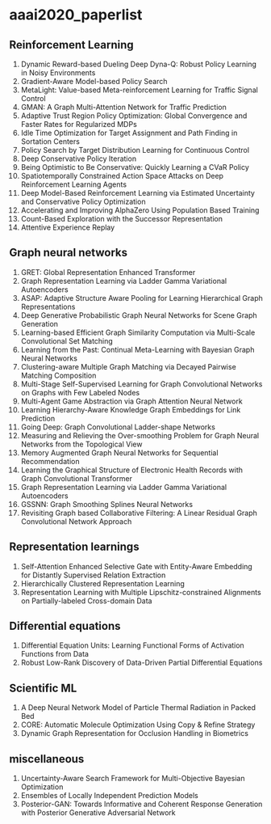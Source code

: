 # aaai2020_paperlist

## Reinforcement Learning
1. Dynamic Reward-based Dueling Deep Dyna-Q: Robust Policy Learning in Noisy Environments
2. Gradient-Aware Model-based Policy Search
3. MetaLight: Value-based Meta-reinforcement Learning for Traffic Signal Control
4. GMAN: A Graph Multi-Attention Network for Traffic Prediction
5. Adaptive Trust Region Policy Optimization: Global Convergence and Faster Rates for Regularized MDPs
6. Idle Time Optimization for Target Assignment and Path Finding in Sortation Centers
7. Policy Search by Target Distribution Learning for Continuous Control
8. Deep Conservative Policy Iteration
9. Being Optimistic to Be Conservative: Quickly Learning a CVaR Policy
10. Spatiotemporally Constrained Action Space Attacks on Deep Reinforcement Learning Agents
11. Deep Model-Based Reinforcement Learning via Estimated Uncertainty and Conservative Policy Optimization
12. Accelerating and Improving AlphaZero Using Population Based Training
13. Count-Based Exploration with the Successor Representation
14. Attentive Experience Replay

## Graph neural networks
1. GRET: Global Representation Enhanced Transformer
2. Graph Representation Learning via Ladder Gamma Variational Autoencoders
3. ASAP: Adaptive Structure Aware Pooling for Learning Hierarchical Graph Representations
4. Deep Generative Probabilistic Graph Neural Networks for Scene Graph Generation
5. Learning-based Efficient Graph Similarity Computation via Multi-Scale Convolutional Set Matching
6. Learning from the Past: Continual Meta-Learning with Bayesian Graph Neural Networks
7. Clustering-aware Multiple Graph Matching via Decayed Pairwise Matching Composition
8. Multi-Stage Self-Supervised Learning for Graph Convolutional Networks on Graphs with Few Labeled Nodes
9. Multi-Agent Game Abstraction via Graph Attention Neural Network
10. Learning Hierarchy-Aware Knowledge Graph Embeddings for Link Prediction
11. Going Deep: Graph Convolutional Ladder-shape Networks
12. Measuring and Relieving the Over-smoothing Problem for Graph Neural Networks from the Topological View
13. Memory Augmented Graph Neural Networks for Sequential Recommendation
14. Learning the Graphical Structure of Electronic Health Records with Graph Convolutional Transformer
15. Graph Representation Learning via Ladder Gamma Variational Autoencoders
16. GSSNN: Graph Smoothing Splines Neural Networks
17. Revisiting Graph based Collaborative Filtering: A Linear Residual Graph Convolutional Network Approach

## Representation learnings
1. Self-Attention Enhanced Selective Gate with Entity-Aware Embedding for Distantly Supervised Relation Extraction
2. Hierarchically Clustered Representation Learning
3. Representation Learning with Multiple Lipschitz-constrained Alignments on Partially-labeled Cross-domain
Data


## Differential equations
1. Differential Equation Units: Learning Functional Forms of Activation Functions from Data
2. Robust Low-Rank Discovery of Data-Driven Partial Differential Equations

## Scientific ML
1. A Deep Neural Network Model of Particle Thermal Radiation in Packed Bed
2. CORE: Automatic Molecule Optimization Using Copy & Refine Strategy
3. Dynamic Graph Representation for Occlusion Handling in Biometrics

## miscellaneous 
1. Uncertainty-Aware Search Framework for Multi-Objective Bayesian Optimization
2. Ensembles of Locally Independent Prediction Models
3. Posterior-GAN: Towards Informative and Coherent Response Generation with Posterior Generative
Adversarial Network


